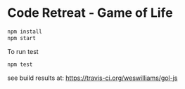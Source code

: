 Code Retreat - Game of Life
===========================

```bash
npm install
npm start
```

To run test
```bash
npm test
```

see build results at: https://travis-ci.org/weswilliams/gol-js
